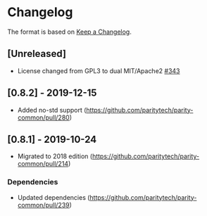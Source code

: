 # Changelog

The format is based on [Keep a Changelog]. 

[Keep a Changelog]: http://keepachangelog.com/en/1.0.0/

## [Unreleased]
- License changed from GPL3 to dual MIT/Apache2 [#343](https://github.com/paritytech/parity-common/pull/342)

## [0.8.2] - 2019-12-15
- Added no-std support (https://github.com/paritytech/parity-common/pull/280)
## [0.8.1] - 2019-10-24
- Migrated to 2018 edition (https://github.com/paritytech/parity-common/pull/214)
### Dependencies
- Updated dependencies (https://github.com/paritytech/parity-common/pull/239)
